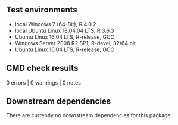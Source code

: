 ## Test environments

* local Windows 7 (64-Bit), R 4.0.2
* local Ubuntu Linux 18.04.04 LTS, R 3.6.3
* Ubuntu Linux 16.04 LTS, R-release, GCC
* Windows Server 2008 R2 SP1, R-devel, 32/64 bit
* Ubuntu Linux 16.04 LTS, R-release, GCC

## CMD check results

0 errors | 0 warnings | 0 notes


## Downstream dependencies

There are currently no downstream dependencies for this package.
